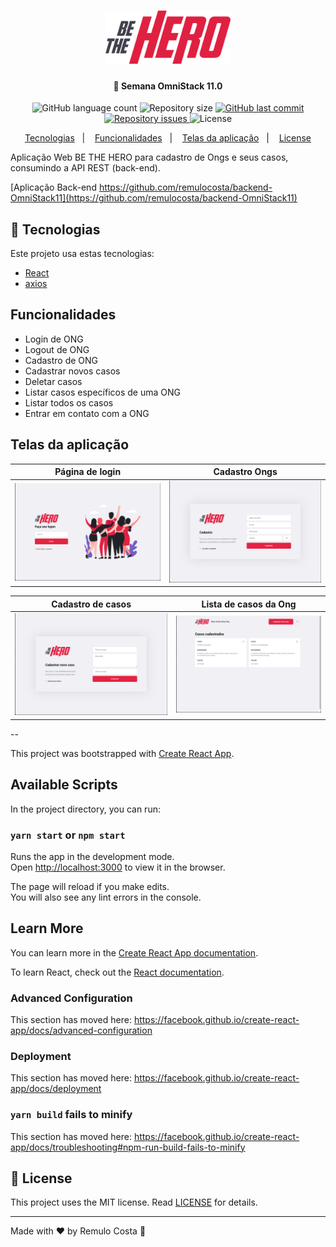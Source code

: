 <h1 align="center">
  <img alt="BE THE HERO" title="BE THE HERO" src=".github/logo.png" width="200px" />
</h1>

<h4 align="center">
 🚀 Semana OmniStack 11.0
</h4>

<p align="center">
  <img alt="GitHub language count" src="https://img.shields.io/github/languages/count/remulocosta/frontend-omnistack11">

  <img alt="Repository size" src="https://img.shields.io/github/repo-size/remulocosta/frontend-omnistack11">
  
  <a href="https://github.com/remulocosta/frontend-omnistack11/commits/master">
    <img alt="GitHub last commit" src="https://img.shields.io/github/last-commit/remulocosta/frontend-omnistack11">
  </a>

  <a href="https://github.com/remulocosta/frontend-omnistack11/issues">
    <img alt="Repository issues" src="https://img.shields.io/github/issues/remulocosta/frontend-omnistack11">
  </a>

  <img alt="License" src="https://img.shields.io/badge/license-MIT-brightgreen">
</p>

<p align="center">
  <a href="#rocket-tecnologias">Tecnologias</a>&nbsp;&nbsp;&nbsp;|&nbsp;&nbsp;&nbsp;
  <a href="#funcionalidades">Funcionalidades</a>&nbsp;&nbsp;&nbsp;|&nbsp;&nbsp;&nbsp;
  <a href="#telas-da-aplicacao">Telas da aplicação</a>&nbsp;&nbsp;&nbsp;|&nbsp;&nbsp;&nbsp;
  <a href="#memo-license">License</a>
</p>



Aplicação Web BE THE HERO para cadastro de Ongs e seus casos, consumindo a API REST (back-end). 

[Aplicação Back-end https://github.com/remulocosta/backend-OmniStack11](https://github.com/remulocosta/backend-OmniStack11)

## :rocket: Tecnologias

Este projeto usa estas tecnologias:

- [React](https://reactjs.org)
- [axios](https://github.com/axios/axios)

## Funcionalidades

- Login de ONG
- Logout de ONG
- Cadastro de ONG
- Cadastrar novos casos
- Deletar casos
- Listar casos específicos de uma ONG
- Listar todos os casos
- Entrar em contato com a ONG

## Telas da aplicação

Página de login | Cadastro Ongs 
--------- | ---------
<img alt="Login" title="Login" src=".github/01-login.png" width="500px" /> | <img alt="Cadastro Ongs" title="Cadastro Ongs" src=".github/02-cadastro-ongs.png" width="500px" />

Cadastro de casos | Lista de casos da Ong 
--------- | ---------
<img alt="Cadastro de casos" title="Cadastro de casos" src=".github/03-cadastro-de-casos.png" width="500px" /> | <img alt="Lista de casos da Ong" title="Lista de casos da Ong" src=".github/04-lista-de-casos.png" width="500px" />





--

This project was bootstrapped with [Create React App](https://github.com/facebook/create-react-app).

## Available Scripts

In the project directory, you can run:

### `yarn start` or `npm start`

Runs the app in the development mode.<br />
Open [http://localhost:3000](http://localhost:3000) to view it in the browser.

The page will reload if you make edits.<br />
You will also see any lint errors in the console.

## Learn More

You can learn more in the [Create React App documentation](https://facebook.github.io/create-react-app/docs/getting-started).

To learn React, check out the [React documentation](https://reactjs.org/).

### Advanced Configuration

This section has moved here: https://facebook.github.io/create-react-app/docs/advanced-configuration

### Deployment

This section has moved here: https://facebook.github.io/create-react-app/docs/deployment

### `yarn build` fails to minify

This section has moved here: https://facebook.github.io/create-react-app/docs/troubleshooting#npm-run-build-fails-to-minify


## :memo: License

This project uses the MIT license. Read [LICENSE](LICENSE.md) for details.

---

Made with ♥ by Remulo Costa :wave:
